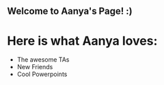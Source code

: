 ## Welcome to Aanya's Page! :)

# Here is what Aanya loves:

- The awesome TAs
- New Friends
- Cool Powerpoints
